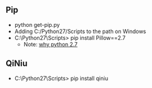 
## Pip
- python get-pip.py
- Adding C:/Python27/Scripts to the path on Windows
- C:\Python27\Scripts> pip install Pillow==2.7
	- Note: [why python 2.7](http://www.jianshu.com/p/7cfebff3b890)


## QiNiu
- C:\Python27\Scripts> pip install qiniu
